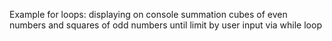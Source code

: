 Example for loops: displaying on console summation cubes of even numbers and squares of odd numbers until limit by user input via while loop
